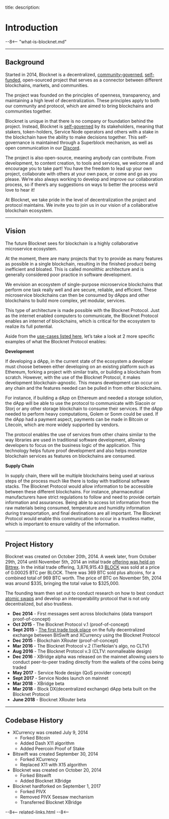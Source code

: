 title: 
description:

# Introduction
--8<-- "what-is-blocknet.md"

---

## Background
Started in 2014, Blocknet is a decentralized, [community-governed](/governance/introduction), [self-funded](/governance/introduction#superblock), open-sourced project that serves as a connector between different blockchains, markets, and communities. 

The project was founded on the principles of openness, transparency, and maintaining a high level of decentralization. These principles apply to both our community and protocol, which are aimed to bring blockchains and communities together.

Blocknet is unique in that there is no company or foundation behind the project. Instead, Blocknet is [self-governed](/governance/introduction) by its stakeholders, meaning that stakers, token-holders, Service Node operators and others with a stake in the blockchain have the ability to make decisions together. This self-governance is maintained through a Superblock mechanism, as well as open communication in our [Discord](https://discord.gg/2e6s7H8). 

The project is also open-source, meaning anybody can contribute. From development, to content creation, to tools and services, we welcome all and encourage you to take part! You have the freedom to lead up your own project, collaborate with others at your own pace, or come and go as you please. We’re also always working to develop and improve our collaboration process, so if there’s any suggestions on ways to better the process we’d love to hear it!

At Blocknet, we take pride in the level of decentralization the project and protocol maintains. We invite you to join us in our vision of a collaborative blockchain ecosystem.

<!-- ---

## Purpose 
- connect blockchains to basically create an internet of blockchains
- future-proof development
- remove overhead like an isp does

-->

---

## Vision
The future Blocknet sees for blockchain is a highly collaborative microservice ecosystem.

At the moment, there are many projects that try to provide as many features as possible in a single blockchain, resulting in the finished product being inefficient and bloated. This is called monolithic architecture and is generally considered poor practice in software development. 

We envision an ecosystem of single-purpose microservice blockchains that perform one task really well and are secure, reliable, and efficient. These microservice blockchains can then be consumed by dApps and other blockchains to build more complex, yet modular, services.

This type of architecture is made possible with the Blocknet Protocol. Just as the internet enabled computers to communicate, the Blocknet Protocol enables an internet of blockchains, which is critical for the ecosystem to realize its full potential.

Aside from the [use-cases listed here](/project/blocknet-whitepaper.pdf#page=37), let’s take a look at 2 more specific examples of what the Blocknet Protocol enables:

**Development**

If developing a dApp, in the current state of the ecosystem a developer must choose between either developing on an existing platform such as Ethereum, forking a project with similar traits, or building a blockchain from scratch. However, with the use of the Blocknet Protocol, it makes development blockchain-agnostic. This means development can occur on any chain and the features needed can be pulled in from other blockchains. 

For instance, if building a dApp on Ethereum and needed a storage solution, the dApp will be able to use the protocol to communicate with Siacoin or Storj or any other storage blockchain to consume their services. If the dApp needed to perform heavy computations, Golem or Sonm could be used. If the dApp had a payment aspect, payments can be made in Bitcoin or Litecoin, which are more widely supported by vendors.

The protocol enables the use of services from other chains similar to the way libraries are used in traditional software development, allowing developers to focus on the business logic of the application. This technology helps future proof development and also helps monetize blockchain services as features on blockchains are consumed.

**Supply Chain**

In supply chain, there will be multiple blockchains being used at various steps of the process much like there is today with traditional software stacks. The Blocknet Protocol would allow information to be accessible between these different blockchains. For instance, pharmaceutical manufacturers have strict regulations to follow and need to provide certain information and assurances. Being able to access lot information from the raw materials being consumed, temperature and humidity information during transportation, and final destinations are all important. The Blocknet Protocol would enable this communication to occur in a trustless matter, which is important to ensure validity of the information.

---

## Project History
Blocknet was created on October 20th, 2014. A week later, from October 29th, 2014 until November 5th, 2014 an initial trade [offering was held on Bittrex](http://digitalmoneytimes.com/blocknet-ito-token-sale-is-a-success-sale-numbers-revealed/). In the initial trade offering, 3,876,915.43 [BLOCK](/blockchain/introduction) was sold at a price of 0.00025 BTC per BLOCK. There was 369 BTC sold plus altcoins, for a combined total of 969 BTC worth. The price of BTC on November 5th, 2014 was around $335, bringing the total value to $325,000.

The founding team then set out to conduct research on how to best conduct [atomic swaps](https://en.bitcoin.it/wiki/Atomic_swap) and develop an interoperability protocol that is not only decentralized, but also trustless. 

* __Dec 2014__ - First messages sent across blockchains (data transport proof-of-concept)
* __Oct 2015__ - The Blocknet Protocol v.1 (proof-of-concept)
* __Sept 2015__ - [The first trade took place](https://twitter.com/The_Blocknet/status/643427142328549376) on the fully decentralized exchange between BitSwift and XCurrency using the Blocknet Protocol
* __Dec 2015__ - Blockchain XRouter (proof-of-concept)
* __Mar 2016__ - The Blocknet Protocol v.2 (TierNolan's algo, no CLTV)
* __Aug 2016__ - The Blocknet Protocol v.3 (CLTV: nonmalleable design)
* __Dec 2016__ - XBridge alpha was released on the mainnet allowing users to conduct peer-to-peer trading directly from the wallets of the coins being traded
* __May 2017__ - Service Node design (QoS provider concept)
* __Sept 2017__ - Service Nodes launch on mainnet
* __Mar 2018__ - XBridge beta
* __Mar 2018__ - Block DX(decentralized exchange) dApp beta built on the Blocknet Protocol
* __June 2018__ - Blocknet XRouter beta

---

## Codebase History

* XCurrency was created July 9, 2014 
	* Forked Bitcoin
	* Added Dash X11 algorithm
	* Added Peercoin Proof of Stake
* Bitswift was created September 30, 2014
	* Forked XCurrency
	* Replaced X11 with X15 algorithm
* Blocknet was created on October 20, 2014
	* Forked Bitswift
	* Added Blocknet XBridge
* Blocknet hardforked on September 1, 2017
	* Forked PIVX
	* Removed PIVX Seesaw mechanism
	* Transferred Blocknet XBridge














<!-- 
======= Start: Related Links Section =======
- This is the related links section at the bottom of each page.
- It lists the links in the relatedLinks array variable below.
	Example: relatedLinks = [{"name":"Blocknet Website","link":"https://blocknet.co"},{"name":"API Docs","link":"https://api.blocknet.co"}];
- If the array is empty, ie. relatedLinks = [], then the related links section will not be displayed.
related-links.html
- The template and logic for the related links section can be found in docs/snippets/related-links.html
- The base path is defaulted to docs/snippets/, which can be edited in the mkdocs.yml file
- The template and logic is linked with markdown_extensions: pymdownx.snippets
-->
<script type="text/javascript">
var relatedLinks = [];
</script>

--8<--
related-links.html
--8<-- 
<!-- 
======= End: Related Links Section ======= 
-->





